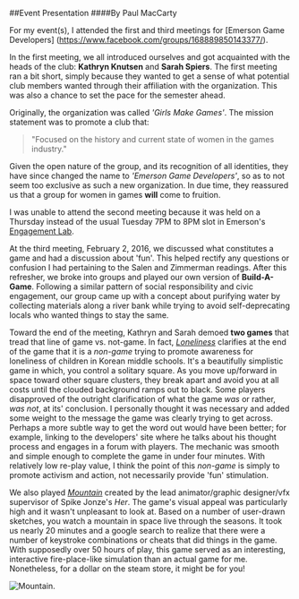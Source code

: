 ##Event Presentation
####By Paul MacCarty

For my event(s), I attended the first and third meetings for [Emerson Game Developers]
(https://www.facebook.com/groups/168889850143377/).

In the first meeting, we all introduced ourselves and got acquainted with the heads of the
club: **Kathryn Knutsen** and **Sarah Spiers**.  The first meeting ran a bit short, simply
because they wanted to get a sense of what potential club members wanted through their
affiliation with the organization.  This was also a chance to set the pace for the semester
ahead.

Originally, the organization was called _'Girls Make Games'_.  The mission statement was to
promote a club that:

>"Focused on the history and current state of women in the games industry."

Given the open nature of the group, and its recognition of all identities, they have since
changed the name to _'Emerson Game Developers'_, so as to not seem too exclusive as such
a new organization.  In due time, they reassured us that a group for women in games **will**
come to fruition.

I was unable to attend the second meeting because it was held on a Thursday instead of the
usual Tuesday 7PM to 8PM slot in Emerson's [Engagement Lab](http://elab.emerson.edu/).

At the third meeting, February 2, 2016, we discussed what constitutes a game and had a
discussion about 'fun'.  This helped rectify any questions or confusion I had pertaining
to the Salen and Zimmerman readings.  After this refresher, we broke into groups and played
our own version of **Build-A-Game**.  Following a similar pattern of social responsibility
and civic engagement, our group came up with a concept about purifying water by collecting
materials along a river bank while trying to avoid self-deprecating locals who wanted things
to stay the same.

Toward the end of the meeting, Kathryn and Sarah demoed **two games** that tread that line 
of game vs. not-game.  In fact, [_Loneliness_](http://www.kongregate.com/games/jordanmagnuson/loneliness)
clarifies at the end of the game that it is a _non-game_ trying to promote awareness for
loneliness of children in Korean middle schools.  It's a beautifully simplistic game in which,
you control a solitary square.  As you move up/forward in space toward other square clusters,
they break apart and avoid you at all costs until the clouded background ramps out to black.
Some players disapproved of the outright clarification of what the game _was_ or rather,
_was not_, at its' conclusion.  I personally thought it was necessary and added some weight
to the message the game was clearly trying to get across.  Perhaps a more subtle way to
get the word out would have been better; for example, linking to the developers' site where
he talks about his thought process and engages in a forum with players.  The mechanic was 
smooth and simple enough to complete the game in under four minutes.  With relatively low
re-play value, I think the point of this _non-game_ is simply to promote activism and
action, not necessarily provide 'fun' stimulation.

We also played [_Mountain_](http://store.steampowered.com/app/313340/) created by the lead
animator/graphic designer/vfx supervisor of Spike Jonze's _Her_.  The game's visual appeal
was particularly high and it wasn't unpleasant to look at.  Based on a number of user-drawn
sketches, you watch a mountain in space live through the seasons.  It took us nearly 20 minutes
and a google search to realize that there were a number of keystroke combinations or cheats
that did things in the game.  With supposedly over 50 hours of play, this game served as an
interesting, interactive fire-place-like simulation than an actual game for me.  Nonetheless,
for a dollar on the steam store, it might be for you!

![Mountain](http://cdn.kinguin.net/media//category/1/-/1-1024_2782.jpg).